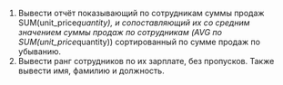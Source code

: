 1. Вывести отчёт показывающий по сотрудникам суммы продаж SUM(unit_price*quantity), и сопоставляющий их со средним значением суммы продаж по сотрудникам (AVG по SUM(unit_price*quantity)) сортированный по сумме продаж по убыванию.
 2. Вывести ранг сотрудников по их зарплате, без пропусков. Также вывести имя, фамилию и должность.
